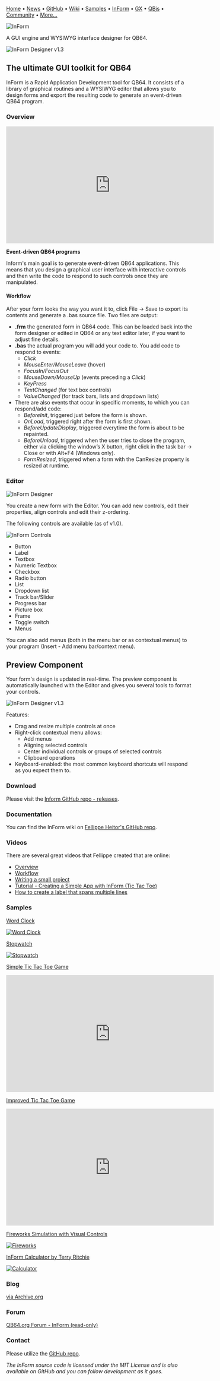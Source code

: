 [Home](https://qb64.com) • [News](news.md) • [GitHub](https://github.com/QB64Official/qb64) • [Wiki](https://github.com/QB64Official/qb64/wiki) • [Samples](samples.md) • [InForm](inform.md) • [GX](gx.md) • [QBjs](qbjs.md) • [Community](community.md) • [More...](more.md)

![InForm](images/inform.png)

A GUI engine and WYSIWYG interface designer for QB64.

![InForm Designer v1.3](images/inform_designer_v1_3.png)

## The ultimate GUI toolkit for QB64

InForm is a Rapid Application Development tool for QB64. It consists of a library of graphical routines and a WYSIWYG editor that allows you to design forms and export the resulting code to generate an event-driven QB64 program.

### Overview

<iframe width="560" height="315" src="https://www.youtube.com/embed/9UAzHco-Fgs" title="YouTube video player" frameborder="0" allow="accelerometer; autoplay; clipboard-write; encrypted-media; gyroscope; picture-in-picture" allowfullscreen></iframe>

**Event-driven QB64 programs**

Inform's main goal is to generate event-driven QB64 applications. This means that you design a graphical user interface with interactive controls and then write the code to respond to such controls once they are manipulated.

#### Workflow

After your form looks the way you want it to, click File -> Save to export its contents and generate a .bas source file. Two files are output:

* **.frm** the generated form in QB64 code. This can be loaded back into the form designer or edited in QB64 or any text editor later, if you want to adjust fine details.
* **.bas** the actual program you will add your code to.
You add code to respond to events:
  * *Click*
  * *MouseEnter/MouseLeave* (hover)
  * *FocusIn/FocusOut*
  * *MouseDown/MouseUp* (events preceding a *Click*)
  * *KeyPress*
  * *TextChanged* (for text box controls)
  * *ValueChanged* (for track bars, lists and dropdown lists)
* There are also events that occur in specific moments, to which you can respond/add code:
  * *BeforeInit*, triggered just before the form is shown.
  * *OnLoad*, triggered right after the form is first shown.
  * *BeforeUpdateDisplay*, triggered everytime the form is about to be repainted.
  * *BeforeUnload*, triggered when the user tries to close the program, either via clicking the window’s X button, right click in the task bar -> Close or with Alt+F4 (Windows only).
  * *FormResized*, triggered when a form with the CanResize property is resized at runtime.

### Editor

![InForm Designer](images/inform_designer.png)

You create a new form with the Editor. You can add new controls, edit their properties, align controls and edit their z-ordering.

The following controls are available (as of v1.0).

![InForm Controls](images/inform_controls.png)

- Button
- Label
- Textbox
- Numeric Textbox
- Checkbox
- Radio button
- List
- Dropdown list
- Track bar/Slider
- Progress bar
- Picture box
- Frame
- Toggle switch
- Menus

You can also add menus (both in the menu bar or as contextual menus) to your program (Insert - Add menu bar/context menu).

## Preview Component

Your form's design is updated in real-time. The preview component is automatically launched with the Editor and gives you several tools to format your controls.

![InForm Designer v1.3](images/inform_designer_beta8.png)

Features:

* Drag and resize multiple controls at once
* Right-click contextual menu allows:
  * Add menus
  * Aligning selected controls​
  * Center individual controls or groups of selected controls
  * Clipboard operations
* Keyboard​-enabled: the most common keyboard shortcuts will respond as you expect them to.

### Download

Please visit the [Inform GitHub repo - releases](https://github.com/FellippeHeitor/InForm/releases).

### Documentation

You can find the InForm wiki on [Fellippe Heitor's GitHub repo](https://github.com/FellippeHeitor/InForm/wiki).

### Videos

There are several great videos that Fellippe created that are online:

- [Overview](https://www.youtube.com/watch?v=OTEtftKlgsA)
- [Workflow](https://www.youtube.com/watch?v=wqKBKr9h1Kw)
- [Writing a small project](https://www.youtube.com/watch?v=437GhtLsND4)
- [Tutorial - Creating a Simple App with InForm (Tic Tac Toe)](https://www.youtube.com/watch?v=a9pNGBaIr94)
- [How to create a label that spans multiple lines](https://youtu.be/NSCfVRTPvso)

### Samples

[Word Clock](https://github.com/FellippeHeitor/InForm-demos/tree/master/WordClock)

[![Word Clock](images/inform_wordclock.png)](https://github.com/FellippeHeitor/InForm-demos/tree/master/WordClock)

[Stopwatch](https://github.com/FellippeHeitor/InForm-demos/tree/master/Stopwatch)

[![Stopwatch](images/inform_stopwatch.png)](https://github.com/FellippeHeitor/InForm-demos/tree/master/Stopwatch)

[Simple Tic Tac Toe Game](https://github.com/FellippeHeitor/InForm-demos/tree/master/InformTicTacToe)

<iframe width="560" height="315" src="https://www.youtube.com/embed/L9FmJBN4_SQ" title="YouTube video player" frameborder="0" allow="accelerometer; autoplay; clipboard-write; encrypted-media; gyroscope; picture-in-picture" allowfullscreen></iframe>

[Improved Tic Tac Toe Game](https://github.com/FellippeHeitor/InForm-demos/tree/master/InformTicTacToe2)

<iframe width="560" height="315" src="https://www.youtube.com/embed/8_D5YQj6XI4" title="YouTube video player" frameborder="0" allow="accelerometer; autoplay; clipboard-write; encrypted-media; gyroscope; picture-in-picture" allowfullscreen></iframe>

[Fireworks Simulation with Visual Controls](https://github.com/FellippeHeitor/InForm-demos/tree/master/Fireworks2Inform)

[![Fireworks](images/inform_fireworks.png)](https://github.com/FellippeHeitor/InForm-demos/tree/master/Fireworks2Inform)

[InForm Calculator by Terry Ritchie](downloads/calculator.zip)

[![Calculator](images/inform_calculator.jpg)](downloads/calculator.zip)

### Blog

[via Archive.org](https://web.archive.org/web/20210508105104/https://www.qb64.org/inform/blog/)

### Forum

[QB64.org Forum - InForm (read-only)](https://qb64forum.alephc.xyz/index.php?board=11.0)

### Contact

Please utilize the [GitHub repo](https://github.com/FellippeHeitor).

*The InForm source code is licensed under the MIT License and is also available on GitHub and you can follow development as it goes.*